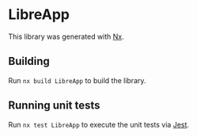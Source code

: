 # LibreApp

This library was generated with [Nx](https://nx.dev).

## Building

Run `nx build LibreApp` to build the library.

## Running unit tests

Run `nx test LibreApp` to execute the unit tests via [Jest](https://jestjs.io).
